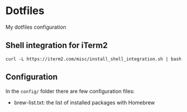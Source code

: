 # Dotfiles

My dotfiles configuration

## Shell integration for iTerm2

`curl -L https://iterm2.com/misc/install_shell_integration.sh | bash`

## Configuration

In the `config/` folder there are few configuration files:

- brew-list.txt: the list of installed packages with Homebrew
